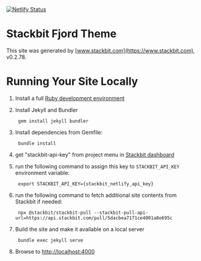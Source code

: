 [![Netlify Status](https://api.netlify.com/api/v1/badges/24a23cd4-dd95-4d39-ad43-9837f53d1785/deploy-status)](https://app.netlify.com/sites/funkysi1701-cbea7/deploys)

# Stackbit Fjord Theme

This site was generated by [www.stackbit.com](https://www.stackbit.com), v0.2.78.

# Running Your Site Locally

1. Install a full [Ruby development environment](https://jekyllrb.com/docs/installation/)

1. Install Jekyll and Bundler

        gem install jekyll bundler

1. Install dependencies from Gemfile:

        bundle install

1. get "stackbit-api-key" from project menu in [Stackbit dashboard](https://app.stackbit.com/dashboard)

1. run the following command to assign this key to `STACKBIT_API_KEY` environment variable:

        export STACKBIT_API_KEY={stackbit_netlify_api_key}

1. run the following command to fetch additional site contents from Stackbit if needed:

        npx @stackbit/stackbit-pull --stackbit-pull-api-url=https://api.stackbit.com/pull/5dacbea7171ce4001a8e695c

1. Build the site and make it available on a local server

        bundle exec jekyll serve

1. Browse to [http://localhost:4000](http://localhost:4000)
